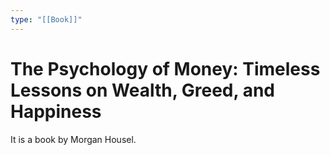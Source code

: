 ```yaml
---
type: "[[Book]]"
---
```

# The Psychology of Money: Timeless Lessons on Wealth, Greed, and Happiness
It is a book by Morgan Housel.
